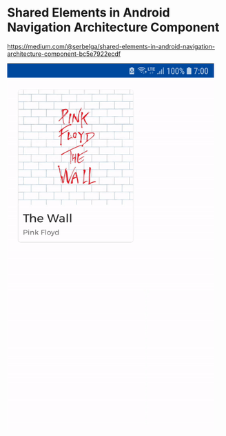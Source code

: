 # Shared Elements in Android Navigation Architecture Component

https://medium.com/@serbelga/shared-elements-in-android-navigation-architecture-component-bc5e7922ecdf

<img src="./screenshots/sample.gif?sanitize=true" width="480">

